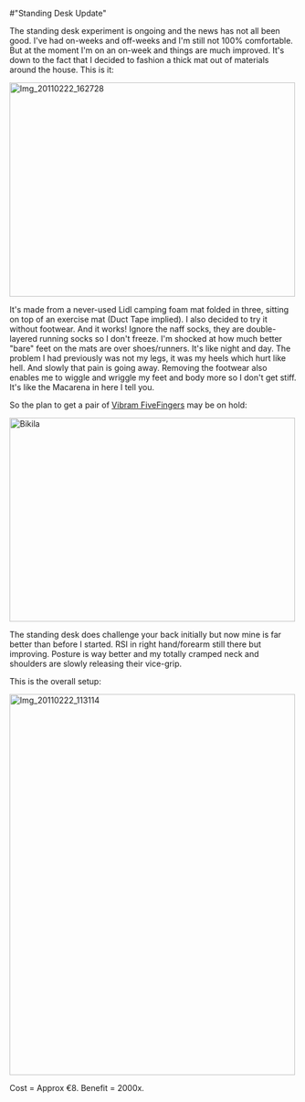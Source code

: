 #"Standing Desk Update"


 <p>The standing desk experiment is ongoing and the news has not all been good. I've had on-weeks and off-weeks and I'm still not 100% comfortable. But at the moment I'm on an on-week and things are much improved. It's down to the fact that I decided to fashion a thick mat out of materials around the house. This is it:</p>
<p><div class='p_embed p_image_embed'>
<a href="http://getfile0.posterous.com/getfile/files.posterous.com/temp-2011-02-23/rmaynHAcEqodfjoiFiwFHigwmxabdFqIvkjglspndiziuFIqfzrjtrEpbBhl/IMG_20110222_162728.jpg.scaled1000.jpg"><img alt="Img_20110222_162728" height="375" src="http://getfile1.posterous.com/getfile/files.posterous.com/temp-2011-02-23/rmaynHAcEqodfjoiFiwFHigwmxabdFqIvkjglspndiziuFIqfzrjtrEpbBhl/IMG_20110222_162728.jpg.scaled500.jpg" width="500" /></a>
</div>
</p>
<p>It's made from a never-used Lidl camping foam mat folded in three, sitting on top of an exercise mat (Duct Tape implied). I also decided to try it without footwear. And it works! Ignore the naff socks, they are double-layered running socks so I don't freeze. I'm shocked at how much better "bare" feet on the mats are over shoes/runners. It's like night and day. The problem I had previously was not my legs, it was my heels which hurt like hell. And slowly that pain is going away. Removing the footwear also enables me to wiggle and wriggle my feet and body more so I don't get stiff. It's like the Macarena in here I tell you.</p>
<p>So the plan to get a pair of <a href="http://www.vibramfivefingers.com/products/Five-Fingers-Bikila-Mens.htm">Vibram FiveFingers</a> may be on hold:</p>
<p><div class='p_embed p_image_embed'>
<a href="http://getfile4.posterous.com/getfile/files.posterous.com/temp-2011-02-23/rzktformJucawCdworrcvzyrsmpDphdnsCjafxfgyequqvmDnxFGdDajjoBC/bikila.jpg.scaled1000.jpg"><img alt="Bikila" height="357" src="http://getfile4.posterous.com/getfile/files.posterous.com/temp-2011-02-23/rzktformJucawCdworrcvzyrsmpDphdnsCjafxfgyequqvmDnxFGdDajjoBC/bikila.jpg.scaled500.jpg" width="500" /></a>
</div>
</p>
<p>The standing desk does challenge your back initially but now mine is far better than before I started. RSI in right hand/forearm still there but improving. Posture is way better and my totally cramped neck and shoulders are slowly releasing their vice-grip.</p>
<p>This is the overall setup:</p>
<p><div class='p_embed p_image_embed'>
<a href="http://getfile8.posterous.com/getfile/files.posterous.com/temp-2011-02-23/soInpGtFAkjgqgykGfAiFidBiwppcCttAgjCkrhfdymrvHfcecdtoDAiExFJ/IMG_20110222_113114.jpg.scaled1000.jpg"><img alt="Img_20110222_113114" height="667" src="http://getfile8.posterous.com/getfile/files.posterous.com/temp-2011-02-23/soInpGtFAkjgqgykGfAiFidBiwppcCttAgjCkrhfdymrvHfcecdtoDAiExFJ/IMG_20110222_113114.jpg.scaled500.jpg" width="500" /></a>
</div>
</p>
<p>Cost = Approx &euro;8. Benefit = 2000x.</p>
<p>&nbsp;</p>
 